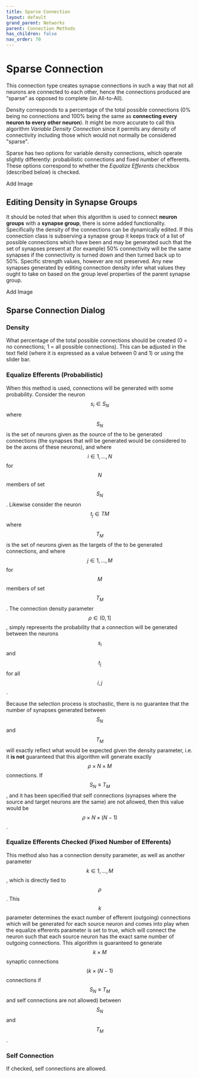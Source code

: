 ```yaml
---
title: Sparse Connection
layout: default
grand_parent: Networks
parent: Connection Methods
has_children: false
nav_order: 70
---
```


# Sparse Connection

This connection type creates synapse connections in such a way that not all neurons are connected to each other, hence the connections produced are “sparse” as opposed to complete (iin All-to-All).

Density corresponds to a percentage of the total possible connections (0% being no connections and 100% being the same as **connecting every neuron to every other neuron**). It might be more accurate to call this algorithm *Variable Density Connection* since it permits any density of connectivity including those which would not normally be considered "sparse".

Sparse  has two options for variable density connections, which operate slightly differently: probabilistic connections and fixed number of efferents. These options correspond to whether the *Equalize Efferents* checkbox (described below) is checked.

<!-- TODO --> Add Image

## Editing Density in Synapse Groups

It should be noted that when this algorithm is used to connect **neuron groups** with a **synapse group**, there is some added functionality. Specifically the density of the connections can be dynamically edited. If this connection class is subserving a synapse group it keeps track of a list of possible connections which have been and may be generated such that the set of synapses present at (for example) 50% connectivity will be the same synapses if the connectivity is turned down and then turned back up to 50%. Specific strength values, however are not preserved. Any new synapses generated by editing connection density infer what values they ought to take on based on the group level properties of the parent  synapse group.

<!-- TODO --> Add Image

## Sparse Connection Dialog

### Density

What percentage of the total possible connections should be created (0 = no connections; 1 = all possible connections). This can be adjusted in the text field (where it is expressed as a value between 0 and 1) or using the slider bar.

### Equalize Efferents (Probabilistic)

When this method is used, connections will be generated with some probability. Consider the neuron $$s_i \in S_N$$ where $$S_N$$ is the set of neurons given as the source of the to be generated connections (the synapses that will be generated would be considered to be the axons of these neurons), and where $$i \in { 1, ... , N }$$ for $$N$$ members of set $$S_N$$. Likewise consider the neuron $$t_j \in TM$$ where $$T_M$$ is the set of neurons given as the targets of the to be generated connections, and where $$j \in { 1, ... , M }$$ for $$M$$ members of set $$T_M$$. The connection density parameter $$ρ \in (0, 1]$$, simply represents the probability that a connection will be generated between the neurons $$s_i$$ and $$t_j$$ for all $$i, j$$. 

Because the selection process is stochastic, there is no guarantee that the number of synapses generated between $$S_N$$ and $$T_M$$ will exactly reflect what would be expected given the density parameter, i.e. it **is not** guaranteed that this algorithm will generate exactly $$\rho \times N \times M$$ connections. If $$S_N ≡ T_M$$, and it has been specified that self connections (synapses where the source and target neurons are the same) are not allowed, then this value would be $$\rho \times N \times (N -1)$$.

### Equalize Efferents Checked (Fixed Number of Efferents)

This method also has a connection density parameter, as well as another parameter $$k \in { 1, \dots , M}$$, which is directly tied to $$\rho$$. This $$k$$ parameter determines the exact number of efferent (outgoing) connections which will be generated for each source neuron and comes into play when the equalize efferents parameter is set to true, which will connect the neuron such that each source neuron has the exact same number of outgoing connections. This algorithm is guaranteed to generate $$k \times M$$ synaptic connections $$(k \times (N - 1)$$ connections if $$S_N ≡ T_M$$ and self connections are not allowed) between $$S_N$$ and $$T_M$$.

### Self Connection

If checked, self connections are allowed.
